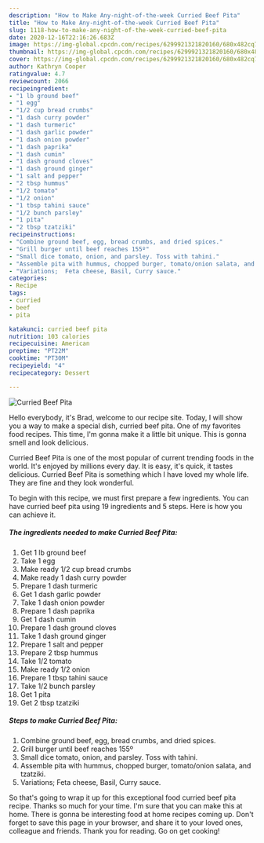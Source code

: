 ```yaml
---
description: "How to Make Any-night-of-the-week Curried Beef Pita"
title: "How to Make Any-night-of-the-week Curried Beef Pita"
slug: 1118-how-to-make-any-night-of-the-week-curried-beef-pita
date: 2020-12-16T22:16:26.683Z
image: https://img-global.cpcdn.com/recipes/6299921321820160/680x482cq70/curried-beef-pita-recipe-main-photo.jpg
thumbnail: https://img-global.cpcdn.com/recipes/6299921321820160/680x482cq70/curried-beef-pita-recipe-main-photo.jpg
cover: https://img-global.cpcdn.com/recipes/6299921321820160/680x482cq70/curried-beef-pita-recipe-main-photo.jpg
author: Kathryn Cooper
ratingvalue: 4.7
reviewcount: 2066
recipeingredient:
- "1 lb ground beef"
- "1 egg"
- "1/2 cup bread crumbs"
- "1 dash curry powder"
- "1 dash turmeric"
- "1 dash garlic powder"
- "1 dash onion powder"
- "1 dash paprika"
- "1 dash cumin"
- "1 dash ground cloves"
- "1 dash ground ginger"
- "1 salt and pepper"
- "2 tbsp hummus"
- "1/2 tomato"
- "1/2 onion"
- "1 tbsp tahini sauce"
- "1/2 bunch parsley"
- "1 pita"
- "2 tbsp tzatziki"
recipeinstructions:
- "Combine ground beef, egg, bread crumbs, and dried spices."
- "Grill burger until beef reaches 155º"
- "Small dice tomato, onion, and parsley. Toss with tahini."
- "Assemble pita with hummus, chopped burger, tomato/onion salata, and tzatziki."
- "Variations;  Feta cheese, Basil, Curry sauce."
categories:
- Recipe
tags:
- curried
- beef
- pita

katakunci: curried beef pita 
nutrition: 103 calories
recipecuisine: American
preptime: "PT22M"
cooktime: "PT30M"
recipeyield: "4"
recipecategory: Dessert

---
```



![Curried Beef Pita](https://img-global.cpcdn.com/recipes/6299921321820160/680x482cq70/curried-beef-pita-recipe-main-photo.jpg)

Hello everybody, it's Brad, welcome to our recipe site. Today, I will show you a way to make a special dish, curried beef pita. One of my favorites food recipes. This time, I'm gonna make it a little bit unique. This is gonna smell and look delicious.



Curried Beef Pita is one of the most popular of current trending foods in the world. It's enjoyed by millions every day. It is easy, it's quick, it tastes delicious. Curried Beef Pita is something which I have loved my whole life. They are fine and they look wonderful.


To begin with this recipe, we must first prepare a few ingredients. You can have curried beef pita using 19 ingredients and 5 steps. Here is how you can achieve it.

<!--inarticleads1-->

##### The ingredients needed to make Curried Beef Pita:

1. Get 1 lb ground beef
1. Take 1 egg
1. Make ready 1/2 cup bread crumbs
1. Make ready 1 dash curry powder
1. Prepare 1 dash turmeric
1. Get 1 dash garlic powder
1. Take 1 dash onion powder
1. Prepare 1 dash paprika
1. Get 1 dash cumin
1. Prepare 1 dash ground cloves
1. Take 1 dash ground ginger
1. Prepare 1 salt and pepper
1. Prepare 2 tbsp hummus
1. Take 1/2 tomato
1. Make ready 1/2 onion
1. Prepare 1 tbsp tahini sauce
1. Take 1/2 bunch parsley
1. Get 1 pita
1. Get 2 tbsp tzatziki




<!--inarticleads2-->

##### Steps to make Curried Beef Pita:

1. Combine ground beef, egg, bread crumbs, and dried spices.
1. Grill burger until beef reaches 155º
1. Small dice tomato, onion, and parsley. Toss with tahini.
1. Assemble pita with hummus, chopped burger, tomato/onion salata, and tzatziki.
1. Variations;  Feta cheese, Basil, Curry sauce.




So that's going to wrap it up for this exceptional food curried beef pita recipe. Thanks so much for your time. I'm sure that you can make this at home. There is gonna be interesting food at home recipes coming up. Don't forget to save this page in your browser, and share it to your loved ones, colleague and friends. Thank you for reading. Go on get cooking!
